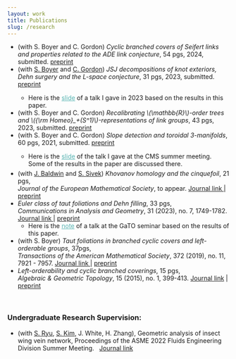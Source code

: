 ```yaml
---
layout: work
title: Publications
slug: /research
---
```


<div>
    <ul>
        <li>(with S. Boyer and C. Gordon) <em>Cyclic branched covers of Seifert links and properties related to the ADE link conjecture</em>, 54 pgs, 2024, submitted. <a href="https://arxiv.org/abs/2402.15914">preprint</a>
        </li>
        <li>(with <a href="https://www.cirget.uqam.ca/boyer/">S. Boyer</a> and <a href="https://cns.utexas.edu/directory/item/353-gordon-cameron-m?Itemid=349">C. Gordon</a>) <em>JSJ decompositions of knot exteriors, Dehn surgery and the L-space conjecture</em>, 31 pgs, 2023, submitted.  <a href="https://arxiv.org/abs/2307.06815">preprint</a>
        </li>
            <ul>
            <li> Here is the <a href="/assets/files/jsj_surgeries_atlanta.pdf" target="_blank" style="color: #55B3B1;">slide</a> of a talk I gave in 2023 based on the results in this paper.
            </li> 
            </ul>
        <li> (with S. Boyer and C. Gordon) <em>Recalibrating \(\mathbb{R}\)-order trees and \({\rm Homeo}_+(S^1)\)-representations of link groups</em>, 43 pgs, 2023, submitted. <a href="https://arxiv.org/abs/2306.10357">preprint</a>
        </li>
        <li>(with S. Boyer and C. Gordon) <em>Slope detection and toroidal 3-manifolds</em>, 60 pgs, 2021, submitted. <a href="https://arxiv.org/abs/2106.14378">preprint</a>
        </li>
            <ul>
            <li style="margin: 5px 0;"> Here is the <a href="/assets/files/slope_detection_talk_note_CMS.pdf" target="_blank" style="color: #55B3B1;">slide</a> of the talk I gave at the CMS summer meeting. Some of the results in the paper are discussed there.
            </li>
            </ul>
        <li> (with <a href="https://sites.google.com/bc.edu/john-baldwin/home">J. Baldwin</a> and <a href="http://wwwf.imperial.ac.uk/~ssivek/">S. Sivek</a>) <em>Khovanov homology and the cinquefoil</em>, 21 pgs, <br>
        <em>Journal of the European Mathematical Society</em>, to appear. <a href="https://ems.press/journals/jems/articles/13947393"> Journal link </a> | <a href="https://arxiv.org/abs/2105.12102">preprint</a>
        </li>
        <li> <em>Euler class of taut foliations and Dehn filling</em>, 33 pgs, <br>
        <em>Communications in Analysis and Geometry</em>, 31 (2023), no. 7, 1749-1782.  <a href="https://www.intlpress.com/site/pub/pages/journals/items/cag/content/vols/0031/0007/index.php"> Journal link </a> | <a href="https://arxiv.org/abs/1912.01645">preprint</a>
            <ul>
            <li> Here is the <a
            href="/assets/files/GaT_online_annotated.pdf" style="color: #55B3B1;" target="_blank">note</a> of a talk at the GaTO seminar based on the results of this paper. 
            </li>
            </ul> 
        </li>
    <li> (with S. Boyer) <em>Taut foliations in branched cyclic covers and left-orderable
    groups</em>, 37pgs,  <br>
    <em>Transactions of the American Mathematical Society</em>, 372 (2019), no. 11, 7921 - 7957.  <a href="https://www.ams.org/journals/tran/2019-372-11/S0002-9947-2019-07833-9/"> Journal link </a> | <a href="https://arxiv.org/abs/1711.04578v3">preprint</a>
    </li>
    <li> <em>Left-orderability and cyclic branched coverings</em>, 15 pgs, <br>
    <em>Algebraic & Geometric Topology</em>, 15 (2015), no. 1, 399-413. <a href="https://msp.org/agt/2015/15-1/p12.xhtml">Journal link</a> | <a href="https://arxiv.org/abs/1311.3291">preprint</a>
    </li>
    </ul>
</div>

<br>

<div>
<h3>Undergraduate Research Supervision: </h3>

<ul>
    <li>(with <a href="https://engineering.unl.edu/mme/sangjin-ryu/">S. Ryu</a>, <a href="https://engineering.unl.edu/cee/faculty/seunghee-kim/">S. Kim</a>, J. White, H. Zhang), Geometric analysis of insect wing vein network, Proceedings of the ASME 2022 Fluids Engineering Division Summer Meeting. &nbsp; <a href="https://gasturbinespower.asmedigitalcollection.asme.org/FEDSM/proceedings-abstract/FEDSM2022/85840/V002T06A002/1147128">Journal link</a>  </li>
</ul>
</div>

<br>